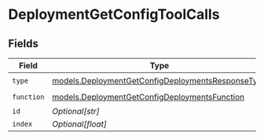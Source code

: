 # DeploymentGetConfigToolCalls


## Fields

| Field                                                                                                        | Type                                                                                                         | Required                                                                                                     | Description                                                                                                  |
| ------------------------------------------------------------------------------------------------------------ | ------------------------------------------------------------------------------------------------------------ | ------------------------------------------------------------------------------------------------------------ | ------------------------------------------------------------------------------------------------------------ |
| `type`                                                                                                       | [models.DeploymentGetConfigDeploymentsResponseType](../models/deploymentgetconfigdeploymentsresponsetype.md) | :heavy_check_mark:                                                                                           | N/A                                                                                                          |
| `function`                                                                                                   | [models.DeploymentGetConfigDeploymentsFunction](../models/deploymentgetconfigdeploymentsfunction.md)         | :heavy_check_mark:                                                                                           | N/A                                                                                                          |
| `id`                                                                                                         | *Optional[str]*                                                                                              | :heavy_minus_sign:                                                                                           | N/A                                                                                                          |
| `index`                                                                                                      | *Optional[float]*                                                                                            | :heavy_minus_sign:                                                                                           | N/A                                                                                                          |